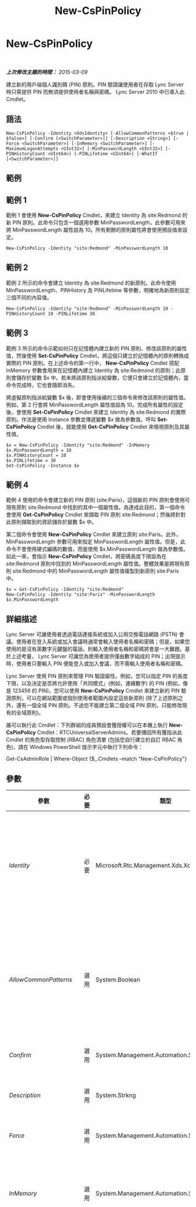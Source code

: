 ﻿---
title: New-CsPinPolicy
TOCTitle: New-CsPinPolicy
ms:assetid: d64fb0f9-1cdc-4497-992a-d002abafe92e
ms:mtpsurl: https://technet.microsoft.com/zh-tw/library/Gg398935(v=OCS.15)
ms:contentKeyID: 49292473
ms.date: 08/10/2015
mtps_version: v=OCS.15
ms.translationtype: HT
---

# New-CsPinPolicy

 

_**上次修改主題的時間：** 2015-03-09_

建立新的用戶端個人識別碼 (PIN) 原則。PIN 驗證讓使用者在存取 Lync Server 時只需提供 PIN 而無須提供使用者名稱與密碼。 Lync Server 2010 中已導入此 Cmdlet。

## 語法

    New-CsPinPolicy -Identity <XdsIdentity> [-AllowCommonPatterns <$true | $false>] [-Confirm [<SwitchParameter>]] [-Description <String>] [-Force <SwitchParameter>] [-InMemory <SwitchParameter>] [-MaximumLogonAttempts <UInt32>] [-MinPasswordLength <UInt32>] [-PINHistoryCount <UInt64>] [-PINLifetime <UInt64>] [-WhatIf [<SwitchParameter>]]

## 範例

## 範例 1

範例 1 會使用 **New-CsPinPolicy** Cmdlet，來建立 Identity 為 site:Redmond 的新 PIN 原則。此命令只包含一個選用參數 MinPasswordLength，此參數可用來將 MinPasswordLength 屬性設為 10。所有剩餘的原則屬性將會使用預設值來設定。

    New-CsPinPolicy -Identity "site:Redmond" -MinPasswordLength 10

## 範例 2

範例 2 所示的命令會建立 Identity 為 site:Redmond 的新原則。此命令使用 MinPasswordLength、PINHistory 及 PINLifetime 等參數，明確地為新原則設定三個不同的內容值。

    New-CsPinPolicy -Identity "site:Redmond" -MinPasswordLength 10 -PINHistoryCount 10 -PINLifetime 30

## 範例 3

範例 3 所示的命令示範如何只在記憶體內建立新的 PIN 原則、修改該原則的屬性值，然後使用 **Set-CsPinPolicy** Cmdlet，將這個只建立於記憶體內的原則轉換成實際的 PIN 原則。在上述命令的第一行中， **New-CsPinPolicy** Cmdlet 搭配 InMemory 參數會用來在記憶體內建立 Identity 為 site:Redmond 的原則；此原則會儲存於變數 $x 中。若未將該原則指派給變數，它便只會建立於記憶體內，當命令完成時，它也會隨即消失。

將虛擬原則指派給變數 $x 後，即會使用後續的三個命令來修改該原則的屬性值。例如，第 2 行會將 MinPasswordLength 屬性值設為 10。完成所有屬性的設定後，會使用 **Set-CsPinPolicy** Cmdlet 來建立 Identity 為 site:Redmond 的實際原則。作法是使用 Instance 參數並傳遞變數 $x 做為參數值。呼叫 **Set-CsPinPolicy** Cmdlet 後，就能使用 **Get-CsPinPolicy** Cmdlet 來檢視原則及其屬性值。

    $x = New-CsPinPolicy -Identity "site:Redmond" -InMemory
    $x.MinPasswordLength = 10
    $x.PINHistoryCount = 10
    $x.PINLifetime = 30
    Set-CsPinPolicy -Instance $x

## 範例 4

範例 4 使用的命令會建立新的 PIN 原則 (site:Paris)，這個新的 PIN 原則會使用可現有原則 site:Redmond 中找到的其中一個屬性值。為達成此目的，第一個命令會使用 **Get-CsPinPolicy** Cmdlet 來擷取 PIN 原則 site:Redmond；然後將針對此原則擷取到的資訊儲存於變數 $x 中。

第二個命令會使用 **New-CsPinPolicy** Cmdlet 來建立原則 site:Paris。此外，MinPasswordLength 參數可用來指定 MinPasswordLength 屬性值。但是，此命令不會使用硬式編碼的數值，而是使用 $x.MinPasswordLength 做為參數值。如此一來，會指示 **New-CsPinPolicy** Cmdlet，將密碼長度下限設為在 site:Redmond 原則中找到的 MinPasswordLength 屬性值。整體效果是將現有原則 site:Redmond 中的 MinPasswordLength 屬性值複製到新原則 site:Paris 中。

    $x = Get-CsPinPolicy -Identity "site:Redmond"
    New-CsPinPolicy -Identity "site:Paris" -MinPasswordLength $x.MinPasswordLength 

## 詳細描述

Lync Server 可讓使用者透過電話連接系統或加入公用交換電話網路 (PSTN) 會議。使用者在登入系統或加入會議時通常會輸入使用者名稱和密碼；但是，如果您使用的是沒有英數字元鍵盤的電話，則輸入使用者名稱和密碼將會是一大難題。基於上述考量， Lync Server 可讓您為使用者提供僅由數字組成的 PIN；出現提示時，使用者只要輸入 PIN 便能登入或加入會議，而不需輸入使用者名稱和密碼。

Lync Server 使用 PIN 原則來管理 PIN 驗證屬性。例如，您可以指定 PIN 的長度下限，以及決定是否將允許使用「共同模式」(例如，連續數字) 的 PIN (例如，像是 123456 的 PIN)。您可以使用 **New-CsPinPolicy** Cmdlet 來建立新的 PIN 驗證原則，可以在網站範圍或個別使用者範圍內設定這些新原則 (除了上述原則之外，還有一個全域 PIN 原則。不過您不能建立第二個全域 PIN 原則，只能修改現有的全域原則)。

誰可以執行此 Cmdlet：下列群組的成員預設會獲授權可以在本機上執行 **New-CsPinPolicy** Cmdlet：RTCUniversalServerAdmins。若要傳回所有獲指派此 Cmdlet 的角色型存取控制 (RBAC) 角色清單 (包括您自行建立的自訂 RBAC 角色)，請在 Windows PowerShell 提示字元中執行下列命令：

Get-CsAdminRole | Where-Object {$\_.Cmdlets –match "New-CsPinPolicy"}

## 參數


<table>
<colgroup>
<col style="width: 25%" />
<col style="width: 25%" />
<col style="width: 25%" />
<col style="width: 25%" />
</colgroup>
<thead>
<tr class="header">
<th>參數</th>
<th>必要</th>
<th>類型</th>
<th>說明</th>
</tr>
</thead>
<tbody>
<tr class="odd">
<td><p><em>Identity</em></p></td>
<td><p>必要</p></td>
<td><p>Microsoft.Rtc.Management.Xds.XdsIdentity</p></td>
<td><p>表示要指派給原則的唯一 Identity。您可以在網站範圍或個別使用者範圍內建立 PIN 原則。若要建立網站範圍的原則，請使用類似下列的語法：-Identity site:Redmond。若要在個別使用者範圍建立原則，請使用類似下列的語法：-Identity RedmondPinPolicy。</p></td>
</tr>
<tr class="even">
<td><p><em>AllowCommonPatterns</em></p></td>
<td><p>選用</p></td>
<td><p>System.Boolean</p></td>
<td><p>表示是否允許在 PIN 中使用「共同模式」。共同模式包括重複的數字 (222222)；四或多個連續的數字 (123456)，以及和使用者電話號碼或分機號碼相同的 PIN。如果設為 True，表示允許使用共同模式 (例如，包含連續數字的 PIN 456789)；如果設為 False，表示不允許使用共同模式。預設值為 False。</p></td>
</tr>
<tr class="odd">
<td><p><em>Confirm</em></p></td>
<td><p>選用</p></td>
<td><p>System.Management.Automation.SwitchParameter</p></td>
<td><p>在執行命令前先提示確認。</p></td>
</tr>
<tr class="even">
<td><p><em>Description</em></p></td>
<td><p>選用</p></td>
<td><p>System.Strkng</p></td>
<td><p>可讓系統管理員提供隨附於 PIN 原則的說明文字。例如，Description 可包含被指派原則的使用者相關資訊。</p></td>
</tr>
<tr class="odd">
<td><p><em>Force</em></p></td>
<td><p>選用</p></td>
<td><p>System.Management.Automation.SwitchParameter</p></td>
<td><p>隱藏執行命令時可能發生的非嚴重錯誤訊息。</p></td>
</tr>
<tr class="even">
<td><p><em>InMemory</em></p></td>
<td><p>選用</p></td>
<td><p>System.Management.Automation.SwitchParameter</p></td>
<td><p>建立物件參照但不實際將該物件認可為永久變更。如果您會將這個利用此參數呼叫之 Cmdlet 的輸出指派給變數，可以變更物件參照的屬性，然後呼叫與此 Cmdlet 配對的 Set- Cmdlet，認可這些變更。</p></td>
</tr>
<tr class="odd">
<td><p><em>MaximumLogonAttempts</em></p></td>
<td><p>選用</p></td>
<td><p>System.UInt32</p></td>
<td><p>表示允許的連續登入失敗次數，超過此次數，就會自動鎖定使用者的 PIN。登入失敗會以下列兩種方式來計數：本機登入失敗和全域登入失敗。當使用者首次嘗試登入時，會開啟一個新的 30 分鐘觀察視窗；在那 30 分鐘之視窗執行期間的每一次登入失敗都會記錄為本機登入失敗和全域登入失敗。如果使用者在那 30 分鐘之觀察視窗執行期間到達 MaximumLogonAttempts，則系統將暫時鎖定該使用者一個小時；在此期間，即使使用者提供正確的 PIN，還是無法使用 PIN 驗證來登入。</p>
<p>當鎖定期間過期之後，使用者的本機登入嘗試次數將重設為 0。但是，使用者的全域登入嘗試次數將不會重設。如果使用者持續登入失敗，最後將會到達允許的全域登入嘗試次數上限。任何到達該點之使用者的 PIN 將遭到系統鎖定，在系統管理員解除鎖定該 PIN 之前，將無法使用 PIN 驗證。</p>
<p>允許的登入嘗試次數上限會根據 PIN 大小而有所不同；這就是為什麼 MaximumLogonAttempts 內容不會在您執行 Get-CsPinPolicy 時顯示預設值。根據預設，若 PIN 長度為 4，可允許使用者進行 10 次本機登入嘗試和 100 次全域登入嘗試。若 PIN 長度為 5，則允許 25 次本機登入嘗試和 1000 次全域登入嘗試；若 PIN 長度大於 6，便允許 25 次本機嘗試和 5000 次全域嘗試。如果指定了 MaximumLogonAttempts 內容值，該值將用來做為本機登入嘗試次數的允許次數上限；但是，不論指派給 MaximumLogonAttempts 的值為何，全域登入值都不會變更。</p>
<p>每當使用者使用 PIN 驗證成功登入時，本機失敗的登入嘗試次數即會重設為 0。全域登入嘗試次數只有在系統管理員解除鎖定使用者的 PIN 時才會重設。</p>
<p>MaximumLogonAttempts 可以設為 1 和 999 (含) 之間的任何整數。但是建議您不要修改此屬性。設為 Null 值 (預設值) 時， Lync Server 2013會自動計算封鎖原則。這麼做通常可提供最大的安全性。</p></td>
</tr>
<tr class="even">
<td><p><em>MinPasswordLength</em></p></td>
<td><p>選用</p></td>
<td><p>System.UInt32</p></td>
<td><p>允許的 PIN 長度下限 (即最少位數)。例如，如果將 MinPasswordLength 設為 8，則 PIN 1259 將會遭到拒絕，因為這個 PIN 只有 4 位數。PIN 長度至少必須有 4 位數，但不得大於 24 位數；預設值為 5。</p></td>
</tr>
<tr class="odd">
<td><p><em>PINHistoryCount</em></p></td>
<td><p>選用</p></td>
<td><p>System.UInt64</p></td>
<td><p>表示使用者能重複使用相同 PIN 的頻率。例如，如果將 PINHistoryCount 設為 3，則使用者在前三次重設 PIN 時都必須使用新的 PIN，在第四次重設時便能使用第一個 PIN (在第五次重設時能重複使用第二個 PIN，依此類推)。PIN 歷程記錄計數可以是任何介於 0 到 20 之間 (包括 0 和 20) 的整數；0 表示使用者能反覆使用相同的 PIN 號碼。根據預設，PINHistoryCount 設為 0。</p>
<p>如果將 PINLifetime 設為任何大於 0 的值，則 PINHistoryCount 也必須大於 0。例如，您無法將 PINLifetime 設為 30，但讓 PINHistoryCount 維持 0。</p></td>
</tr>
<tr class="even">
<td><p><em>PINLifetime</em></p></td>
<td><p>選用</p></td>
<td><p>System.UInt64</p></td>
<td><p>表示 PIN 的有效時間長度 (以天為單位)。當 PIN 存留期到期後，使用者必須先選取新的 PIN 號碼，才能使用 PIN 驗證取得系統的存取權限。您可以將 PINLifetime 設為任何介於 0 到 999 之間 (包括 0 和 999) 的整數。0 表示 PIN 號碼永遠不會到期。根據預設，PIN 存留期設為 0 天。</p>
<p>如果您將 PINLifetime 設為大於 0 的值，則也必須將 PINHistoryCount 設為大於 0 的值。</p></td>
</tr>
<tr class="odd">
<td><p><em>WhatIf</em></p></td>
<td><p>選用</p></td>
<td><p>System.Management.Automation.SwitchParameter</p></td>
<td><p>說明執行命令時若不實際執行命令的後果。</p></td>
</tr>
</tbody>
</table>


## 輸入類型

無。**New-CsPinPolicy** Cmdlet 不接受管線傳送的輸入。

## 傳回類型

建立 Microsoft.Rtc.Management.WritableConfig.Policy.UserPin.UserPolicy 物件的新執行個體。

## 請參閱

#### 其他資源

[Get-CsPinPolicy](get-cspinpolicy.md)  
[Grant-CsPinPolicy](grant-cspinpolicy.md)  
[Remove-CsPinPolicy](remove-cspinpolicy.md)  
[Set-CsPinPolicy](set-cspinpolicy.md)

